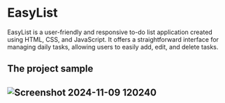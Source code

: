 # EasyList

EasyList is a user-friendly and responsive to-do list application created using HTML, CSS, and JavaScript. It offers a straightforward interface for managing daily tasks, allowing users to easily add, edit, and delete tasks.

<h2>
  The project sample
<h2/>

![Screenshot 2024-11-09 120240](https://github.com/user-attachments/assets/09c29978-7e89-49e1-8461-a85b01fd7093)

